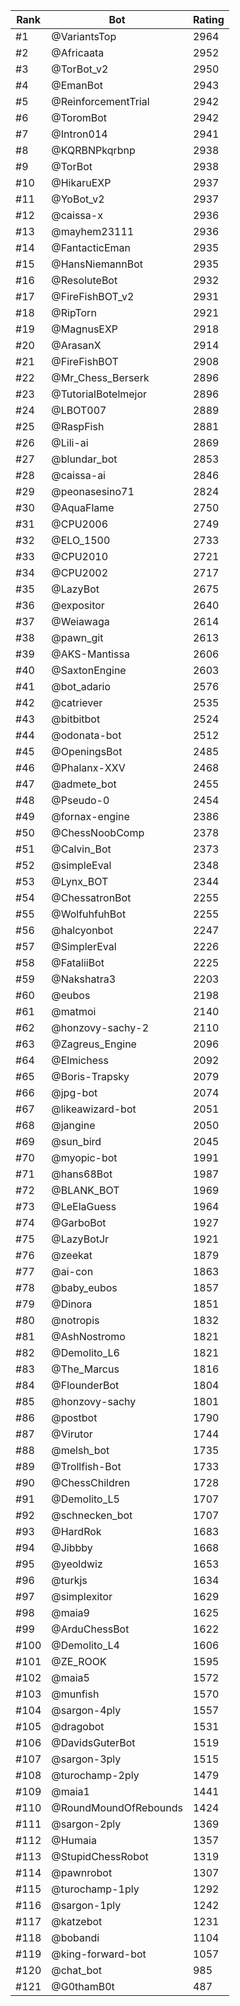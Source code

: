 Rank|Bot|Rating
---|---|---
#1|@VariantsTop|2964
#2|@Africaata|2952
#3|@TorBot_v2|2950
#4|@EmanBot|2943
#5|@ReinforcementTrial|2942
#6|@ToromBot|2942
#7|@Intron014|2941
#8|@KQRBNPkqrbnp|2938
#9|@TorBot|2938
#10|@HikaruEXP|2937
#11|@YoBot_v2|2937
#12|@caissa-x|2936
#13|@mayhem23111|2936
#14|@FantacticEman|2935
#15|@HansNiemannBot|2935
#16|@ResoluteBot|2932
#17|@FireFishBOT_v2|2931
#18|@RipTorn|2921
#19|@MagnusEXP|2918
#20|@ArasanX|2914
#21|@FireFishBOT|2908
#22|@Mr_Chess_Berserk|2896
#23|@TutorialBotelmejor|2896
#24|@LBOT007|2889
#25|@RaspFish|2881
#26|@Lili-ai|2869
#27|@blundar_bot|2853
#28|@caissa-ai|2846
#29|@peonasesino71|2824
#30|@AquaFlame|2750
#31|@CPU2006|2749
#32|@ELO_1500|2733
#33|@CPU2010|2721
#34|@CPU2002|2717
#35|@LazyBot|2675
#36|@expositor|2640
#37|@Weiawaga|2614
#38|@pawn_git|2613
#39|@AKS-Mantissa|2606
#40|@SaxtonEngine|2603
#41|@bot_adario|2576
#42|@catriever|2535
#43|@bitbitbot|2524
#44|@odonata-bot|2512
#45|@OpeningsBot|2485
#46|@Phalanx-XXV|2468
#47|@admete_bot|2455
#48|@Pseudo-0|2454
#49|@fornax-engine|2386
#50|@ChessNoobComp|2378
#51|@Calvin_Bot|2373
#52|@simpleEval|2348
#53|@Lynx_BOT|2344
#54|@ChessatronBot|2255
#55|@WolfuhfuhBot|2255
#56|@halcyonbot|2247
#57|@SimplerEval|2226
#58|@FataliiBot|2225
#59|@Nakshatra3|2203
#60|@eubos|2198
#61|@matmoi|2140
#62|@honzovy-sachy-2|2110
#63|@Zagreus_Engine|2096
#64|@Elmichess|2092
#65|@Boris-Trapsky|2079
#66|@jpg-bot|2074
#67|@likeawizard-bot|2051
#68|@jangine|2050
#69|@sun_bird|2045
#70|@myopic-bot|1991
#71|@hans68Bot|1987
#72|@BLANK_BOT|1969
#73|@LeElaGuess|1964
#74|@GarboBot|1927
#75|@LazyBotJr|1921
#76|@zeekat|1879
#77|@ai-con|1863
#78|@baby_eubos|1857
#79|@Dinora|1851
#80|@notropis|1832
#81|@AshNostromo|1821
#82|@Demolito_L6|1821
#83|@The_Marcus|1816
#84|@FlounderBot|1804
#85|@honzovy-sachy|1801
#86|@postbot|1790
#87|@Virutor|1744
#88|@melsh_bot|1735
#89|@Trollfish-Bot|1733
#90|@ChessChildren|1728
#91|@Demolito_L5|1707
#92|@schnecken_bot|1707
#93|@HardRok|1683
#94|@Jibbby|1668
#95|@yeoldwiz|1653
#96|@turkjs|1634
#97|@simplexitor|1629
#98|@maia9|1625
#99|@ArduChessBot|1622
#100|@Demolito_L4|1606
#101|@ZE_ROOK|1595
#102|@maia5|1572
#103|@munfish|1570
#104|@sargon-4ply|1557
#105|@dragobot|1531
#106|@DavidsGuterBot|1519
#107|@sargon-3ply|1515
#108|@turochamp-2ply|1479
#109|@maia1|1441
#110|@RoundMoundOfRebounds|1424
#111|@sargon-2ply|1369
#112|@Humaia|1357
#113|@StupidChessRobot|1319
#114|@pawnrobot|1307
#115|@turochamp-1ply|1292
#116|@sargon-1ply|1242
#117|@katzebot|1231
#118|@bobandi|1104
#119|@king-forward-bot|1057
#120|@chat_bot|985
#121|@G0thamB0t|487

